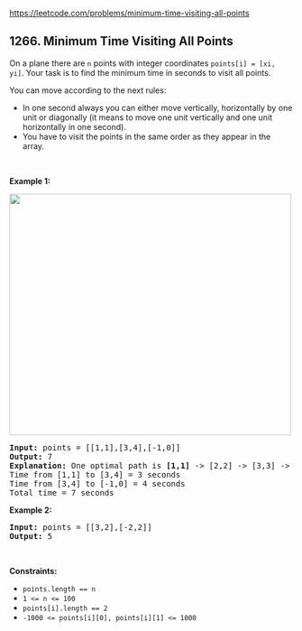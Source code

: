 https://leetcode.com/problems/minimum-time-visiting-all-points

## 1266. Minimum Time Visiting All Points

<div><p>On a plane there are <code>n</code> points with integer coordinates <code>points[i] = [xi, yi]</code>. Your task is to find the minimum time in seconds to visit all points.</p>
<p>You can move according to the next rules:</p>
<ul>
<li>In one second always you can either move vertically, horizontally by one unit or diagonally (it means to move one unit vertically and one unit horizontally in one second).</li>
<li>You have to visit the points in the same order as they appear in the array.</li>
</ul>
<p> </p>
<p><strong>Example 1:</strong></p>
<img alt="" src="https://assets.leetcode.com/uploads/2019/11/14/1626_example_1.PNG" style="width: 500px; height: 428px;"/>
<pre><strong>Input:</strong> points = [[1,1],[3,4],[-1,0]]
<strong>Output:</strong> 7
<strong>Explanation: </strong>One optimal path is <strong>[1,1]</strong> -&gt; [2,2] -&gt; [3,3] -&gt; <strong>[3,4] </strong>-&gt; [2,3] -&gt; [1,2] -&gt; [0,1] -&gt; <strong>[-1,0]</strong>   
Time from [1,1] to [3,4] = 3 seconds 
Time from [3,4] to [-1,0] = 4 seconds
Total time = 7 seconds</pre>
<p><strong>Example 2:</strong></p>
<pre><strong>Input:</strong> points = [[3,2],[-2,2]]
<strong>Output:</strong> 5
</pre>
<p> </p>
<p><strong>Constraints:</strong></p>
<ul>
<li><code>points.length == n</code></li>
<li><code>1 &lt;= n &lt;= 100</code></li>
<li><code>points[i].length == 2</code></li>
<li><code>-1000 &lt;= points[i][0], points[i][1] &lt;= 1000</code></li>
</ul>
</div>
